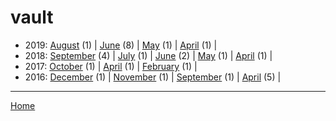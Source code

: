 # vault

  * 2019: 
      [August](./vault-2019-08.md) (1) | 
      [June](./vault-2019-06.md) (8) | 
      [May](./vault-2019-05.md) (1) | 
      [April](./vault-2019-04.md) (1) | 
  * 2018: 
      [September](./vault-2018-09.md) (4) | 
      [July](./vault-2018-07.md) (1) | 
      [June](./vault-2018-06.md) (2) | 
      [May](./vault-2018-05.md) (1) | 
      [April](./vault-2018-04.md) (1) | 
  * 2017: 
      [October](./vault-2017-10.md) (1) | 
      [April](./vault-2017-04.md) (1) | 
      [February](./vault-2017-02.md) (1) | 
  * 2016: 
      [December](./vault-2016-12.md) (1) | 
      [November](./vault-2016-11.md) (1) | 
      [September](./vault-2016-09.md) (1) | 
      [April](./vault-2016-04.md) (5) | 

----

[Home](../)
